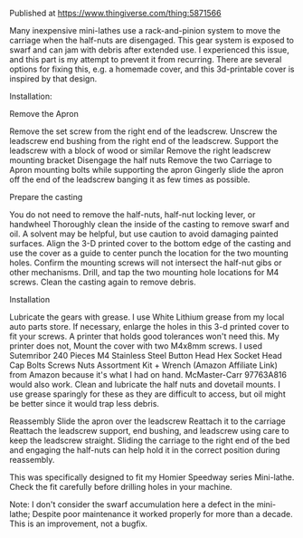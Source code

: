 Published at https://www.thingiverse.com/thing:5871566

Many inexpensive mini-lathes use a rack-and-pinion system to move the carriage when the half-nuts are disengaged. This gear system is exposed to swarf and can jam with debris after extended use. I experienced this issue, and this part is my attempt to prevent it from recurring. There are several options for fixing this, e.g. a homemade cover, and this 3d-printable cover is inspired by that design.

Installation:

Remove the Apron

Remove the set screw from the right end of the leadscrew.
Unscrew the leadscrew end bushing from the right end of the leadscrew.
Support the leadscrew with a block of wood or similar
Remove the right leadscrew mounting bracket
Disengage the half nuts
Remove the two Carriage to Apron mounting bolts while supporting the apron
Gingerly slide the apron off the end of the leadscrew banging it as few times as possible.

Prepare the casting

You do not need to remove the half-nuts, half-nut locking lever, or handwheel
Thoroughly clean the inside of the casting to remove swarf and oil. A solvent may be helpful, but use caution to avoid damaging painted surfaces.
Align the 3-D printed cover to the bottom edge of the casting and use the cover as a guide to center punch the location for the two mounting holes.
Confirm the mounting screws will not intersect the half-nut gibs or other mechanisms.
Drill, and tap the two mounting hole locations for M4 screws.
Clean the casting again to remove debris.

Installation

Lubricate the gears with grease. I use White Lithium grease from my local auto parts store.
If necessary, enlarge the holes in this 3-d printed cover to fit your screws. A printer that holds good tolerances won't need this. My printer does not,
Mount the cover with two M4x8mm screws. I used Sutemribor 240 Pieces M4 Stainless Steel Button Head Hex Socket Head Cap Bolts Screws Nuts Assortment Kit + Wrench (Amazon Affiliate Link) from Amazon because it's what I had on hand. McMaster-Carr 97763A816 would also work.
Clean and lubricate the half nuts and dovetail mounts. I use grease sparingly for these as they are difficult to access, but oil might be better since it would trap less debris.

Reassembly
Slide the apron over the leadscrew
Reattach it to the carriage
Reattach the leadscrew support, end bushing, and leadscrew using care to keep the leadscrew straight. Sliding the carriage to the right end of the bed and engaging the half-nuts can help hold it in the correct position during reassembly.

This was specifically designed to fit my Homier Speedway series Mini-lathe. Check the fit carefully before drilling holes in your machine.

Note: I don't consider the swarf accumulation here a defect in the mini-lathe; Despite poor maintenance it worked properly for more than a decade. This is an improvement, not a bugfix.

